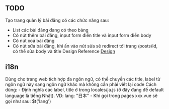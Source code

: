## TODO 
Tạo trang quản lý bài đăng có các chức năng sau:
- List các bài đăng đang có theo bảng
- Có nút thêm bài đăng, input form điền title và input form điền body
- Có nút xoá bài đăng
- Có nút sửa bài đăng, khi ấn vào nút sửa sẽ redirect tới trang /posts/id, có thể sửa body và title
Design Reference [Design](handson.drawio)
## i18n
Dùng cho trang web tích hợp đa ngôn ngữ, có thể chuyển các title, label từ ngôn ngữ này sang ngôn ngữ khác mà không cần phải viết lại code
Cách dùng:
    - Định nghĩa các label, title ở trong locales/ja.js (ở đây đang để default language là tiếng Nhật). VD: lang: "日本"
    - Khi gọi trong pages xxx.vue sẽ gọi như sau: $t('lang')

